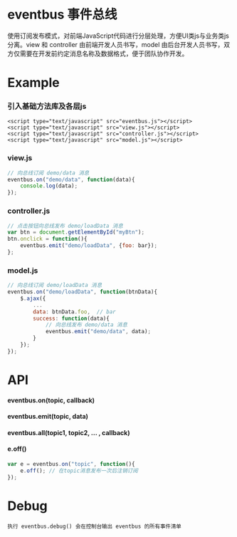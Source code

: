 # eventbus 事件总线

使用订阅发布模式，对前端JavaScript代码进行分层处理，方便UI类js与业务类js分离。view 和 controller 由前端开发人员书写，model 由后台开发人员书写，双方仅需要在开发前约定消息名称及数据格式，便于团队协作开发。


# Example

### 引入基础方法库及各层js

	<script type="text/javascript" src="eventbus.js"></script>
	<script type="text/javascript" src="view.js"></script>
	<script type="text/javascript" src="controller.js"></script>
	<script type="text/javascript" src="model.js"></script>


### view.js

```js
// 向总线订阅 demo/data 消息
eventbus.on("demo/data", function(data){
	console.log(data);
});
```

### controller.js

```js
// 点击按钮向总线发布 demo/loadData 消息
var btn = document.getElementById("myBtn");
btn.onclick = function(){
	eventbus.emit("demo/loadData", {foo: bar});
};
```

### model.js

```js	
// 向总线订阅 demo/loadData 消息
eventbus.on("demo/loadData", function(btnData){
	$.ajax({
		...
		data: btnData.foo,  // bar
		success: function(data){
			// 向总线发布 demo/data 消息
			eventbus.emit("demo/data", data);
		}
	});
});
```

# API

#### eventbus.on(topic, callback)


#### eventbus.emit(topic, data)


#### eventbus.all(topic1, topic2, ... , callback)


#### e.off()

```js
var e = eventbus.on("topic", function(){
	e.off(); // 在topic消息发布一次后注销订阅
});
```

# Debug

	执行 eventbus.debug() 会在控制台输出 eventbus 的所有事件清单